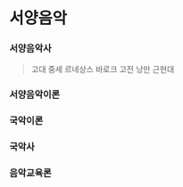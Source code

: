 # 서양음악
### 서양음악사<br>
> 고대
> 중세
> 르네상스
> 바로크
> 고전
> 낭만
> 근현대<br>

### 서양음악이론
### 국악이론
### 국악사
### 음악교육론 
